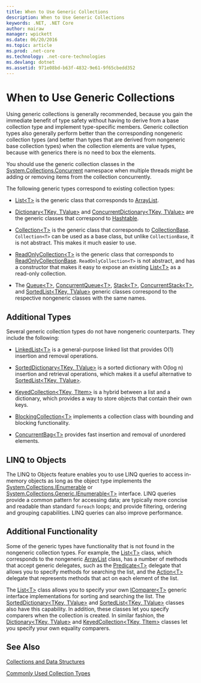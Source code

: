 ```yaml
---
title: When to Use Generic Collections
description: When to Use Generic Collections
keywords: .NET, .NET Core
author: mairaw
manager: wpickett
ms.date: 06/20/2016
ms.topic: article
ms.prod: .net-core
ms.technology: .net-core-technologies
ms.devlang: dotnet
ms.assetid: 971e08bd-b63f-4832-9e61-9f65cbedd352
---
```


# When to Use Generic Collections

Using generic collections is generally recommended, because you gain the immediate benefit of type safety without having to derive from a base collection type and implement type-specific members. Generic collection types also generally perform better than the corresponding nongeneric collection types (and better than types that are derived from nongeneric base collection types) when the collection elements are value types, because with generics there is no need to box the elements. 

You should use the generic collection classes in the [System.Collections.Concurrent](https://docs.microsoft.com/dotnet/core/api/System.Collections.Concurrent ) namespace when multiple threads might be adding or removing items from the collection concurrently.

The following generic types correspond to existing collection types: 

*   [List&lt;T&gt;](https://docs.microsoft.com/dotnet/core/api/System.Collections.Generic.List-1 ) is the generic class that corresponds to [ArrayList](https://docs.microsoft.com/dotnet/core/api/System.Collections.ArrayList ).

*   [Dictionary&lt;TKey, TValue&gt;](https://docs.microsoft.com/dotnet/core/api/System.Collections.Generic.Dictionary-2 ) and [ConcurrentDictionary&lt;TKey, TValue&gt;](https://docs.microsoft.com/dotnet/core/api/System.Collections.Concurrent.ConcurrentDictionary-2 ) are the generic classes that correspond to [Hashtable](https://docs.microsoft.com/dotnet/core/api/System.Collections.Hashtable ). 

*   [Collection&lt;T&gt;](https://docs.microsoft.com/dotnet/core/api/System.Collections.ObjectModel.Collection-1 ) is the generic class that corresponds to [CollectionBase](https://docs.microsoft.com/dotnet/core/api/System.Collections.CollectionBase ). `Collection<T>` can be used as a base class, but unlike `CollectionBase`, it is not abstract. This makes it much easier to use.

*   [ReadOnlyCollection&lt;T&gt;](https://docs.microsoft.com/dotnet/core/api/System.Collections.ObjectModel.ReadOnlyCollection-1 ) is the generic class that corresponds to [ReadOnlyCollectionBase](https://docs.microsoft.com/dotnet/core/api/System.Collections.ReadOnlyCollectionBase ). `ReadOnlyCollection<T>` is not abstract, and has a constructor that makes it easy to expose an existing [List&lt;T&gt;](https://docs.microsoft.com/dotnet/core/api/System.Collections.Generic.List-1 ) as a read-only collection.

*   The [Queue&lt;T&gt;](https://docs.microsoft.com/dotnet/core/api/System.Collections.Generic.Queue-1 ), [ConcurrentQueue&lt;T&gt;](https://docs.microsoft.com/dotnet/core/api/System.Collections.Concurrent.ConcurrentQueue-1 ), [Stack&lt;T&gt;](https://docs.microsoft.com/dotnet/core/api/System.Collections.Generic.Stack-1 ), [ConcurrentStack&lt;T&gt;](https://docs.microsoft.com/dotnet/core/api/System.Collections.Concurrent.ConcurrentStack-1 ), and [SortedList&lt;TKey, TValue&gt;](https://docs.microsoft.com/dotnet/core/api/System.Collections.Generic.SortedList-2 ) generic classes correspond to the respective nongeneric classes with the same names.

## Additional Types

Several generic collection types do not have nongeneric counterparts. They include the following: 

*   [LinkedList&lt;T&gt;](https://docs.microsoft.com/dotnet/core/api/System.Collections.Generic.LinkedList-1 ) is a general-purpose linked list that provides O(1) insertion and removal operations.

*   [SortedDictionary&lt;TKey, TValue&gt;](https://docs.microsoft.com/dotnet/core/api/System.Collections.Generic.SortedDictionary-2 ) is a sorted dictionary with O(log n) insertion and retrieval operations, which makes it a useful alternative to [SortedList&lt;TKey, TValue&gt;](https://docs.microsoft.com/dotnet/core/api/System.Collections.Generic.SortedList-2 ). 

*   [KeyedCollection&lt;TKey, TItem&gt;](https://docs.microsoft.com/dotnet/core/api/System.Collections.ObjectModel.KeyedCollection-2 ) is a hybrid between a list and a dictionary, which provides a way to store objects that contain their own keys.

*   [BlockingCollection&lt;T&gt;](https://docs.microsoft.com/dotnet/core/api/System.Collections.Concurrent.BlockingCollection-1 ) implements a collection class with bounding and blocking functionality.

*   [ConcurrentBag&lt;T&gt;](https://docs.microsoft.com/dotnet/core/api/System.Collections.Concurrent.ConcurrentBag-1 ) provides fast insertion and removal of unordered elements.

## LINQ to Objects

The LINQ to Objects feature enables you to use LINQ queries to access in-memory objects as long as the object type implements the [System.Collections.IEnumerable](https://docs.microsoft.com/dotnet/core/api/System.Collections.IEnumerable ) or [System.Collections.Generic.IEnumerable&lt;T&gt;](https://docs.microsoft.com/dotnet/core/api/System.Collections.Generic.IEnumerable-1 ) interface. LINQ queries provide a common pattern for accessing data; are typically more concise and readable than standard `foreach` loops; and provide filtering, ordering and grouping capabilities. LINQ queries can also improve performance.

## Additional Functionality

Some of the generic types have functionality that is not found in the nongeneric collection types. For example, the [List&lt;T&gt;](https://docs.microsoft.com/dotnet/core/api/System.Collections.Generic.List-1 ) class, which corresponds to the nongeneric [ArrayList](https://docs.microsoft.com/dotnet/core/api/System.Collections.ArrayList ) class, has a number of methods that accept generic delegates, such as the [Predicate&lt;T&gt;](https://docs.microsoft.com/dotnet/core/api/System.Predicate-1 ) delegate that allows you to specify methods for searching the list, and the [Action&lt;T&gt;](https://docs.microsoft.com/dotnet/core/api/System.Action-1 ) delegate that represents methods that act on each element of the list.

The [List&lt;T&gt;](https://docs.microsoft.com/dotnet/core/api/System.Collections.Generic.List-1 ) class allows you to specify your own [IComparer&lt;T&gt;](https://docs.microsoft.com/dotnet/core/api/System.Collections.Generic.IComparer-1 ) generic interface implementations for sorting and searching the list. The [SortedDictionary&lt;TKey, TValue&gt;](https://docs.microsoft.com/dotnet/core/api/System.Collections.Generic.SortedDictionary-2 ) and [SortedList&lt;TKey, TValue&gt;](https://docs.microsoft.com/dotnet/core/api/System.Collections.Generic.SortedList-2 ) classes also have this capability. In addition, these classes let you specify comparers when the collection is created. In similar fashion, the [Dictionary&lt;TKey, TValue&gt;](https://docs.microsoft.com/dotnet/core/api/System.Collections.Generic.Dictionary-2 ) and [KeyedCollection&lt;TKey, TItem&gt;](https://docs.microsoft.com/dotnet/core/api/System.Collections.ObjectModel.KeyedCollection-2 ) classes let you specify your own equality comparers.

## See Also

[Collections and Data Structures](index.md) 

[Commonly Used Collection Types](commonly-used-collection-types.md)
